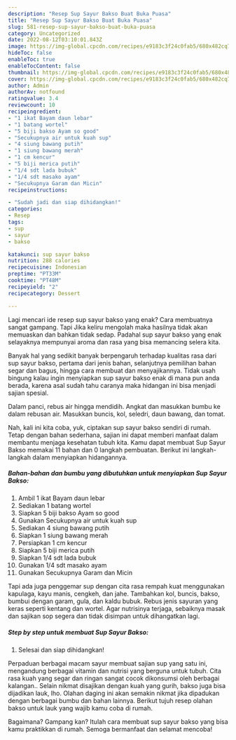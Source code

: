 ```yaml
---
description: "Resep Sup Sayur Bakso Buat Buka Puasa"
title: "Resep Sup Sayur Bakso Buat Buka Puasa"
slug: 581-resep-sup-sayur-bakso-buat-buka-puasa
category: Uncategorized
date: 2022-08-12T03:10:01.843Z
image: https://img-global.cpcdn.com/recipes/e9183c3f24c0fab5/680x482cq70/sup-sayur-bakso-foto-resep-utama.jpg
hideToc: false
enableToc: true
enableTocContent: false
thumbnail: https://img-global.cpcdn.com/recipes/e9183c3f24c0fab5/680x482cq70/sup-sayur-bakso-foto-resep-utama.jpg
cover: https://img-global.cpcdn.com/recipes/e9183c3f24c0fab5/680x482cq70/sup-sayur-bakso-foto-resep-utama.jpg
author: Admin
authorAv: notfound
ratingvalue: 3.4
reviewcount: 10
recipeingredient:
- "1 ikat Bayam daun lebar"
- "1 batang wortel"
- "5 biji bakso Ayam so good"
- "Secukupnya air untuk kuah sup"
- "4 siung bawang putih"
- "1 siung bawang merah"
- "1 cm kencur"
- "5 biji merica putih"
- "1/4 sdt lada bubuk"
- "1/4 sdt masako ayam"
- "Secukupnya Garam dan Micin"
recipeinstructions:

- "Sudah jadi dan siap dihidangkan!"
categories:
- Resep
tags:
- sup
- sayur
- bakso

katakunci: sup sayur bakso 
nutrition: 288 calories
recipecuisine: Indonesian
preptime: "PT33M"
cooktime: "PT48M"
recipeyield: "2"
recipecategory: Dessert

---
```



Lagi mencari ide resep sup sayur bakso yang enak? Cara membuatnya sangat gampang. Tapi Jika keliru mengolah maka hasilnya tidak akan memuaskan dan bahkan tidak sedap. Padahal sup sayur bakso yang enak selayaknya mempunyai aroma dan rasa yang bisa memancing selera kita.


Banyak hal yang sedikit banyak berpengaruh terhadap kualitas rasa dari sup sayur bakso, pertama dari jenis bahan, selanjutnya pemilihan bahan segar dan bagus, hingga cara membuat dan menyajikannya. Tidak usah bingung kalau ingin menyiapkan sup sayur bakso enak di mana pun anda berada, karena asal sudah tahu caranya maka hidangan ini bisa menjadi sajian spesial.

Dalam panci, rebus air hingga mendidih. Angkat dan masukkan bumbu ke dalam rebusan air. Masukkan buncis, kol, seledri, daun bawang, dan tomat.


Nah, kali ini kita coba, yuk, ciptakan sup sayur bakso sendiri di rumah. Tetap dengan bahan sederhana, sajian ini dapat memberi manfaat dalam membantu menjaga kesehatan tubuh kita. Kamu dapat membuat Sup Sayur Bakso memakai 11 bahan dan 0 langkah pembuatan. Berikut ini langkah-langkah dalam menyiapkan hidangannya.

<!--inarticleads1-->

##### Bahan-bahan dan bumbu yang dibutuhkan untuk menyiapkan Sup Sayur Bakso:

1. Ambil 1 ikat Bayam daun lebar
1. Sediakan 1 batang wortel
1. Siapkan 5 biji bakso Ayam so good
1. Gunakan Secukupnya air untuk kuah sup
1. Sediakan 4 siung bawang putih
1. Siapkan 1 siung bawang merah
1. Persiapkan 1 cm kencur
1. Siapkan 5 biji merica putih
1. Siapkan 1/4 sdt lada bubuk
1. Gunakan 1/4 sdt masako ayam
1. Gunakan Secukupnya Garam dan Micin


Tapi ada juga penggemar sup dengan cita rasa rempah kuat menggunakan kapulaga, kayu manis, cengkeh, dan jahe. Tambahkan kol, buncis, bakso, bumbui dengan garam, gula, dan kaldu bubuk. Rebus jenis sayuran yang keras seperti kentang dan wortel. Agar nutrisinya terjaga, sebaiknya masak dan sajikan sop segera dan tidak disimpan untuk dihangatkan lagi. 

<!--inarticleads2-->

##### Step by step untuk membuat Sup Sayur Bakso:


1. Selesai dan siap dihidangkan!

Perpaduan berbagai macam sayur membuat sajian sup yang satu ini, mengandung berbagai vitamin dan nutrisi yang berguna untuk tubuh. Cita rasa kuah yang segar dan ringan sangat cocok dikonsumsi oleh berbagai kalangan.. Selain nikmat disajikan dengan kuah yang gurih, bakso juga bisa dijadikan lauk, lho. Olahan daging ini akan semakin nikmat jika dipadukan dengan berbagai bumbu dan bahan lainnya. Berikut tujuh resep olahan bakso untuk lauk yang wajib kamu coba di rumah. 

Bagaimana? Gampang kan? Itulah cara membuat sup sayur bakso yang bisa kamu praktikkan di rumah. Semoga bermanfaat dan selamat mencoba!
